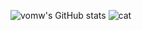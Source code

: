 ![vomw's GitHub stats](https://github-readme-stats.vercel.app/api?username=vomw&count_private=true&show_icons=true&include_all_commits=true&hide_rank=false&hide_title=false&theme=transparent)
![cat](https://github.com/vomw/vomw/blob/main/cat.gif?raw=true)
